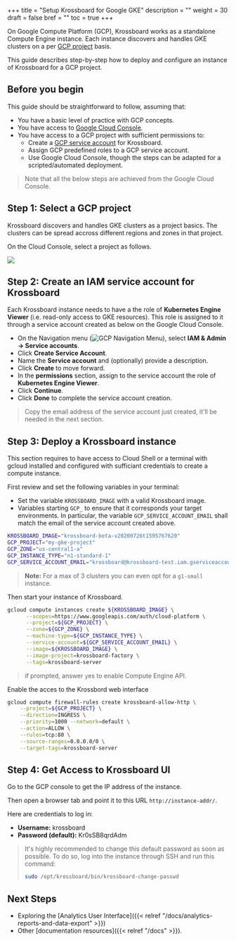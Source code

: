 +++
title = "Setup Krossboard for Google GKE"
description = ""
weight = 30
draft = false
bref = ""
toc = true 
+++

On Google Compute Platform (GCP), Krossboard works as a standalone Compute Engine instance.
Each instance discovers and handles GKE clusters on a per [GCP project](https://cloud.google.com/resource-manager/docs/creating-managing-projects) basis. 

This guide describes step-by-step how to deploy and configure an instance of Krossboard for a GCP project. 

## Before you begin
This guide should be straightforward to follow, assuming that:

* You have a basic level of practice with GCP concepts.
* You have access to [Google Cloud Console](https://console.cloud.google.com/).
* You have access to a GCP project with sufficient permissions to:
  * Create a [GCP service account](https://cloud.google.com/iam/docs/understanding-service-accounts) for Krossboard.
  * Assign GCP predefined roles to a GCP service account.
  * Use Google Cloud Console, though the steps can be adapted for a scripted/automated deployment.

> Note that all the below steps are achieved from the Google Cloud Console.

## Step 1: Select a GCP project
Krossboard discovers and handles GKE clusters as a project basics. The clusters can be spread accross different regions and zones in that project.

 On the Cloud Console, select a project as follows.

 ![](/images/docs/gcp-select-project.png)


## Step 2: Create an IAM service account for Krossboard
Each Krossboard instance needs to have a the role of **Kubernetes Engine Viewer** (i.e. read-only access to GKE resources).
This role is assigned to it through a service account created as below on the Google Cloud Console.

* On the Navigation menu (![GCP Navigation Menu](/images/docs/gcp-nagivation-menu.png)), select **IAM & Admin -> Service accounts**.
* Click **Create Service Account**.
* Name the **Service account** and (optionally) provide a description.
* Click **Create** to move forward.
* In the **permissions** section, assign to the service account the role of **Kubernetes Engine Viewer**.
* Click **Continue**.
* Click **Done** to complete the service account creation.

> Copy the email address of the service account just created, it'll be needed in the next section.

## Step 3: Deploy a Krossboard instance

This section requires to have access to Cloud Shell or a terminal with gcloud installed and configured with sufficiant credentials to create a compute instance.

First review and set the following variables in your terminal: 
  * Set the variable `KROSSBOARD_IMAGE` with a valid Krossboard image.
  * Variables starting `GCP_`  to ensure that it corresponds your target environments. In particular, the variable `GCP_SERVICE_ACCOUNT_EMAIL` shall match the email of the service account created above.

```bash
KROSSBOARD_IMAGE="krossboard-beta-v20200726t1595767620"
GCP_PROJECT="my-gke-project"
GCP_ZONE="us-central1-a"
GCP_INSTANCE_TYPE="n1-standard-1"  
GCP_SERVICE_ACCOUNT_EMAIL="krossboard@krossboard-test.iam.gserviceaccount.com"
```

> **Note:** For a max of 3 clusters you can even opt for a `g1-small` instance.


Then start your instance of Krossboard.

```bash
gcloud compute instances create ${KROSSBOARD_IMAGE} \
      --scopes=https://www.googleapis.com/auth/cloud-platform \
      --project=${GCP_PROJECT} \
      --zone=${GCP_ZONE} \
      --machine-type=${GCP_INSTANCE_TYPE} \
      --service-account=${GCP_SERVICE_ACCOUNT_EMAIL} \
      --image=${KROSSBOARD_IMAGE} \
      --image-project=krossboard-factory \
      --tags=krossboard-server
```

> if prompted, answer `y`es to enable Compute Engine API.

Enable the acces to the Krossbord web interface

```bash
gcloud compute firewall-rules create krossboard-allow-http \
    --project=${GCP_PROJECT} \
    --direction=INGRESS \
    --priority=1000 --network=default \
    --action=ALLOW \
    --rules=tcp:80 \
    --source-ranges=0.0.0.0/0 \
    --target-tags=krossboard-server
```


## Step 4: Get Access to Krossboard UI
Go to the GCP console to get the IP address of the instance. 

Then open a browser tab and point it to this URL `http://instance-addr/`.

Here are credentials to log in:

* **Username:** krossboard
* **Password (default):** Kr0sSB8qrdAdm

> It's highly recommended to change this default password as soon as possible. To do so, log into the instance through SSH and run this command:
> ```bash
> sudo /opt/krossboard/bin/krossboard-change-passwd
> ```

## Next Steps
* Exploring the [Analytics User Interface]({{< relref "/docs/analytics-reports-and-data-export" >}})
* Other [documentation resources]({{< relref "/docs" >}}).